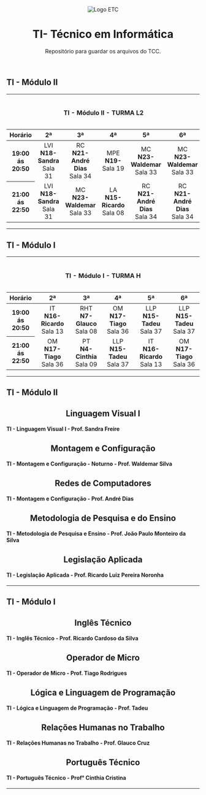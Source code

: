 <div>

<p align="center">
  <img id="home" src="https://assets-juca.netlify.app/etc-logo.png" alt="Logo ETC">
</p>

<h1 align="center">TI- Técnico em Informática</h1>

<p align="center">
Repositório para guardar os arquivos do TCC.
</p>
</div>
<br>

## TI - Módulo II

<div>

<hr>

<table align="center">
  <caption><h4 align="center">TI - Módulo II - TURMA L2</h4></caption>
  <thead>
    <tr>
      <th>Horário</th>
      <th>2ª</th>
      <th>3ª</th>
      <th>4ª</th>
      <th>5ª</th>
      <th>6ª</th>
    </tr>
  </thead>
  <tbody>
    <tr>
      <th scope="row">19:00 <br>ás<br>20:50</th>
        <td align="center">LVI<br><b>N18- Sandra</b><br>Sala 31</td>
        <td align="center">RC<br><b>N21- André Dias</b><br>Sala 34</td>
        <td align="center">MPE<br><b>N19- </b><br>Sala 19</td>
        <td align="center">MC<br><b>N23- Waldemar</b><br>Sala 33</td>
        <td align="center">MC<br><b>N23- Waldemar</b><br>Sala 33</td>
    </tr>
    <tr>
       <th scope="row">21:00 <br>ás<br>22:50</th>
        <td align="center">LVI<br><b>N18- Sandra</b><br>Sala 31</td>
        <td align="center">MC<br><b>N23- Waldemar</b><br>Sala 33</td>
        <td align="center">LA<br><b>N15- Ricardo</b><br>Sala 08</td>
        <td align="center">RC<br><b>N21- André Dias</b><br>Sala 34</td>
        <td align="center">RC<br><b>N21- André Dias</b><br>Sala 34</td>
    </tr>
  </tbody>
</table>
<hr>

<div/>

## TI - Módulo I

<div>

<hr>

<table align="center">
  <caption><h4 align="center">TI - Módulo I - TURMA H</h4></caption>
  <thead>
    <tr>
      <th>Horário</th>
      <th>2ª</th>
      <th>3ª</th>
      <th>4ª</th>
      <th>5ª</th>
      <th>6ª</th>
    </tr>
  </thead>
  <tbody>
    <tr>
      <th scope="row">19:00 <br>ás<br>20:50</th>
        <td align="center">IT<br><b>N16- Ricardo</b><br>Sala 13</td>
        <td align="center">RHT<br><b>N7- Glauco</b><br>Sala 08</td>
        <td align="center">OM<br><b>N17- Tiago</b><br>Sala 36</td>
        <td align="center">LLP<br><b>N15- Tadeu</b><br>Sala 37</td>
        <td align="center">LLP<br><b>N15- Tadeu</b><br>Sala 37</td>
    </tr>
    <tr>
       <th scope="row">21:00 <br>ás<br>22:50</th>
        <td align="center">OM<br><b>N17- Tiago</b><br>Sala 36</td>
        <td align="center">PT<br><b>N4- Cinthia</b><br>Sala 09</td>
        <td align="center">LLP<br><b>N15- Tadeu</b><br>Sala 37</td>
        <td align="center">IT<br><b>N16- Ricardo</b><br>Sala 13</td>
        <td align="center">OM<br><b>N17- Tiago</b><br>Sala 36</td>
    </tr>
  </tbody>
</table>
<hr>

</div>

## TI - Módulo II

<div>

<!-- 
TI - Linguagem Visual I
TI - Montagem e Configuração
TI - Redes de Computadores
TI - Metodologia de Pesquisa e do Ensino
TI - Legislação Aplicada
-->
<h2 align="center">Linguagem Visual I</h2>
<h4>TI - Linguagem Visual I - Prof. Sandra Freire</h4>
<h2 align="center">Montagem e Configuração</h2>
<h4>TI - Montagem e Configuração - Noturno - Prof. Waldemar Silva</h4>
<h2 align="center">Redes de Computadores</h2>
<h4>TI - Montagem e Configuração - Prof. André Dias</h4>
<h2 align="center">Metodologia de Pesquisa e do Ensino</h2>
<h4>TI - Metodologia de Pesquisa e Ensino - Prof. João Paulo Monteiro da Silva</h4>
<h2 align="center">Legislação Aplicada</h2>
<h4>TI - Legislação Aplicada - Prof. Ricardo Luiz Pereira Noronha</h4>
</div>
<hr>

## TI - Módulo I

<div>
<h2 align="center">Inglês Técnico</h2>
<h4>TI - Inglês Técnico - Prof. Ricardo Cardoso da Silva</h4>
<h2 align="center">Operador de Micro</h2>
<h4>TI - Operador de Micro - Prof. Tiago Rodrigues</h4>
<h2 align="center">Lógica e Linguagem de Programação</h2>
<h4>TI - Lógica e Linguagem de Programação - Prof. Tadeu</h4>
<h2 align="center">Relações Humanas no Trabalho</h2>
<h4>TI - Relações Humanas no Trabalho - Prof. Glauco Cruz</h4>
<h2 align="center">Português Técnico</h2>
<h4>TI - Português Técnico - Prof° Cinthia Cristina</h4>
</div>
<hr>
 
